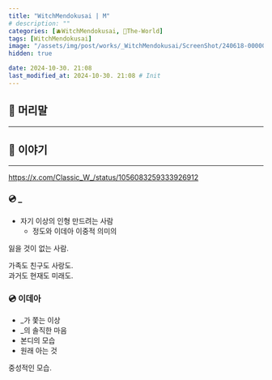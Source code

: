 ```yaml
---
title: "WitchMendokusai | M"
# description: ""
categories: [🫐WitchMendokusai, 🥥The-World]
tags: [WitchMendokusai]
image: "/assets/img/post/works/_WitchMendokusai/ScreenShot/240618-000000.png"
hidden: true

date: 2024-10-30. 21:08
last_modified_at: 2024-10-30. 21:08 # Init
---
```


## 📀 머리말

---

## 📀 이야기

---

<https://x.com/Classic_W_/status/1056083259333926912>  

### 💿 _

- 자기 이상의 인형 만드려는 사람
  - 정도와 이데아 이중적 의미의

잃을 것이 없는 사람.  

가족도 친구도 사랑도.  
과거도 현재도 미래도.  

### 💿 이데아

- _가 쫓는 이상
- _의 솔직한 마음
- 본디의 모습
- 원래 아는 것

중성적인 모습.  
